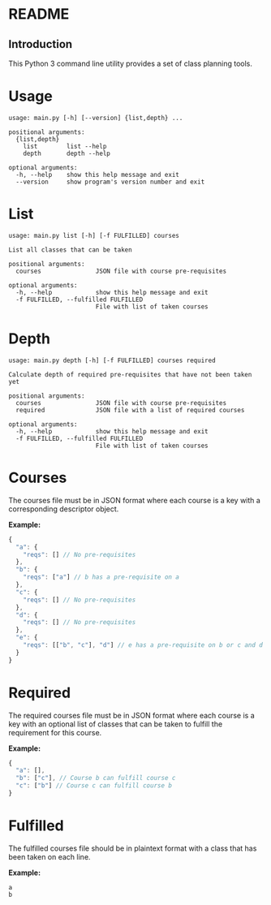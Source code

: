 # README

## Introduction

This Python 3 command line utility provides a set of class planning tools.

# Usage

```
usage: main.py [-h] [--version] {list,depth} ...

positional arguments:
  {list,depth}
    list        list --help
    depth       depth --help

optional arguments:
  -h, --help    show this help message and exit
  --version     show program's version number and exit
```

# List

```
usage: main.py list [-h] [-f FULFILLED] courses

List all classes that can be taken

positional arguments:
  courses               JSON file with course pre-requisites

optional arguments:
  -h, --help            show this help message and exit
  -f FULFILLED, --fulfilled FULFILLED
                        File with list of taken courses
```

# Depth

```
usage: main.py depth [-h] [-f FULFILLED] courses required

Calculate depth of required pre-requisites that have not been taken yet

positional arguments:
  courses               JSON file with course pre-requisites
  required              JSON file with a list of required courses

optional arguments:
  -h, --help            show this help message and exit
  -f FULFILLED, --fulfilled FULFILLED
                        File with list of taken courses
```

# Courses

The courses file must be in JSON format where each course is a key with a
corresponding descriptor object.

**Example:**

```javascript
{
  "a": {
    "reqs": [] // No pre-requisites
  },
  "b": {
    "reqs": ["a"] // b has a pre-requisite on a
  },
  "c": {
    "reqs": [] // No pre-requisites
  },
  "d": {
    "reqs": [] // No pre-requisites
  },
  "e": {
    "reqs": [["b", "c"], "d"] // e has a pre-requisite on b or c and d
  }
}
```

# Required

The required courses file must be in JSON format where each course is a key
with an optional list of classes that can be taken to fulfill the requirement
for this course.

**Example:**

```javascript
{
  "a": [],
  "b": ["c"], // Course b can fulfill course c
  "c": ["b"] // Course c can fulfill course b
}
```

# Fulfilled

The fulfilled courses file should be in plaintext format with a class that has
been taken on each line.

**Example:**

```
a
b
```
